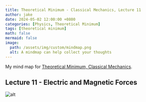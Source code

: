 ```yaml
---
title: Theoretical Minimum - Classical Mechanics, Lecture 11
author: jake
date: 2024-05-02 12:00:00 +0800
categories: [Physics, Theoretical Minimum]
tags: [theoretical minimum]
math: false
mermaid: false
image:
  path: /assets/img/custom/mindmap.png
  alt: A mindmap can help collect your thoughts
---
```

My mind map for [Theoretical Minimum, Classical Mechanics](https://theoreticalminimum.com/courses/classical-mechanics/2011/fall).

## Lecture 11 - Electric and Magnetic Forces
![alt](assets/img/custom/B1L11.png)

